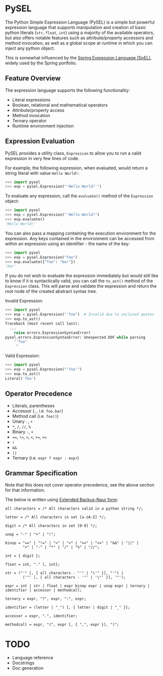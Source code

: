 # PySEL

The Python Simple Expression Language (PySEL) is a simple but powerful expression language that supports
manipulation and creation of basic python literals (`str`, `float`, `int`) using a majority of the available
operators, but also offers notable features such as attribute/property accessors and method invocation, as well
as a global scope at runtime in which you can inject any python object.

This is somewhat influenced by the 
[Spring Expression Language (SpEL)](https://docs.spring.io/spring-framework/docs/3.0.x/reference/expressions.html),
widely used by the Spring portfolio.

## Feature Overview

The expression language supports the following functionality:

- Literal expressions
- Boolean, relational and mathematical operators
- Attribute/property access
- Method invocation
- Ternary operator
- Runtime environment injection

## Expression Evaluation

PySEL provides a utility class, `Expression` to allow you to run a valid expression in very few lines of code.

For example, the following expression, when evaluated, would return a string literal with value `Hello World!`:

```python
>>> import pysel
>>> exp = pysel.Expression("'Hello World!'")
```

To evaluate any expression, call the `evaluate()` method of the `Expression` object:

```python
>>> import pysel
>>> exp = pysel.Expression("'Hello World!")
>>> exp.evaluate()
'Hello World!'
```

You can also pass a mapping containing the execution environment for the expression. Any keys contained in the
environment can be accessed from within an expression using an identifier - the name of the key:

```python
>>> import pysel
>>> exp = pysel.Expression("foo")
>>> exp.evaluate({"foo": "bar"})
'bar'
```

If you do not wish to evaluate the expression immediately but would still like to know if it is syntactically valid,
you can call the `to_ast()` method of the `Expression` class. This will parse and validate the expression and return
the root node of the created abstract syntax tree.

Invalid Expression:
```python
>>> import pysel
>>> exp = pysel.Expression("'foo")  # Invalid due to unclosed quotes
>>> exp.to_ast()
Traceback (most recent call last):
  ...
    raise errors.ExpressionSyntaxError(
pysel.errors.ExpressionSyntaxError: Unexpected EOF while parsing
    "'foo"
     ^   
```

Valid Expression:
```python
>>> import pysel
>>> exp = pysel.Expression("'foo'")
>>> exp.to_ast()
Literal('foo')
```

## Operator Precedence

- Literals, parentheses
- Accessor (`.`, i.e. `foo.bar`)
- Method call (i.e. `foo()`)
- Unary `-`, `+`
- `*`, `/`, `//`, `%`
- Binary `-`, `+`
- `==`, `!=`, `>`, `<`, `>=`, `<=`
- `!`
- `&&`
- `||`
- Ternary (i.e. `expr ? expr : expr`)

## Grammar Specification

Note that this does not cover operator precedence, see the above section for that information.

The below is written using [Extended Backus-Naur form](https://en.wikipedia.org/wiki/Extended_Backus%E2%80%93Naur_form):

```ebnf
all characters = /* All characters valid in a python string */;

letter = /* All characters in set [a-zA-Z] */;

digit = /* All characters in set [0-9] */;

unop = "-" | "+" | "!";

binop = "==" | "!=" | ">" | "<" | ">=" | "<=" | "&&" | "||" |
        "+" | "-" | "*" | "/" | "%" | "//";

int = { digit };

float = int, "." [, int];

str = ("'" [, { all characters - "'" | "\'" }], "'") |
        ('"' [, { all characters - '"' | '\"' }], '"');

expr = int | str | float | expr binop expr | unop expr | ternary | identifier | accessor | methodcall;

ternary = expr, "?", expr, ":", expr;

identifier = (letter | "_") [, { letter | digit | "_" }];

accessor = expr, ".", identifier;

methodcall = expr, "(", expr [, { ",", expr }], ")";
```

# TODO

- Language reference
- Docstrings
- Doc generation
